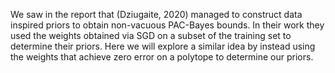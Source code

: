 We saw in the report that (Dziugaite, 2020) managed to construct data inspired priors to obtain non-vacuous PAC-Bayes bounds. In their work they used the weights obtained via SGD on a subset of the training set to determine their priors. Here we will explore a similar idea by instead using the weights that achieve zero error on a polytope to determine our priors. 